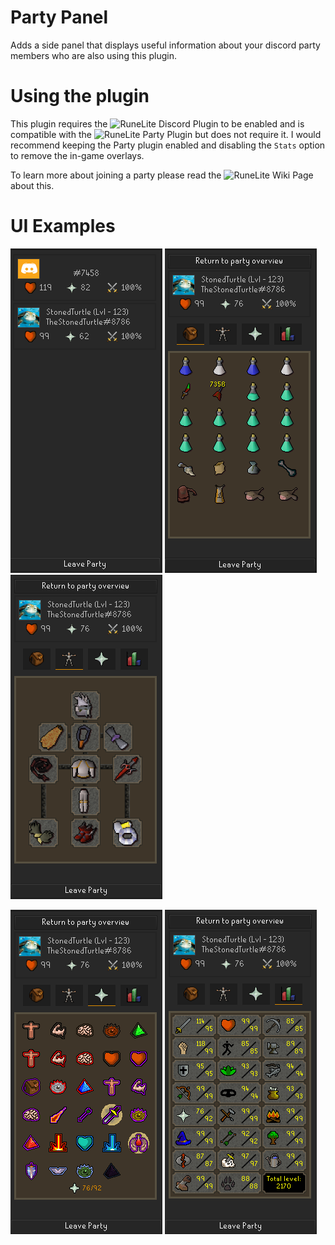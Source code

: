 # Party Panel
Adds a side panel that displays useful information about your discord party members who are also using this plugin.

# Using the plugin
This plugin requires the ![RuneLite Discord Plugin](https://github.com/runelite/runelite/wiki/Discord) to be enabled and is compatible with the ![RuneLite Party Plugin](https://github.com/runelite/runelite/wiki/Party) but does not require it. I would recommend keeping the Party plugin enabled and disabling the `Stats` option to remove the in-game overlays.

To learn more about joining a party please read the ![RuneLite Wiki Page](https://github.com/runelite/runelite/wiki/Party#how-to-create-a-party) about this.

# UI Examples

![Banner](images/banner.png)
![Inventory](images/inventory.png)
![Gear](images/gear.png)

![Prayer](images/prayer.png)
![Stats](images/stats.png)
